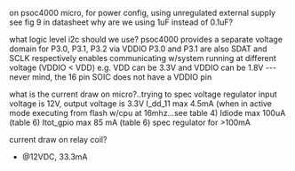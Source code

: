 on psoc4000 micro, for power config, using unregulated external supply
see fig 9 in datasheet
why are we using 1uF instead of 0.1uF?

what logic level i2c should we use?
psoc4000 provides a separate voltage domain for P3.0, P3.1, P3.2 via VDDIO
P3.0 and P3.1 are also SDAT and SCLK respectively
enables communicating w/system running at different voltage (VDDIO < VDD)
e.g. VDD can be 3.3V and VDDIO can be 1.8V
---never mind, the 16 pin SOIC does not have a VDDIO pin

what is the current draw on micro?..trying to spec voltage regulator
input voltage is 12V, output voltage is 3.3V
I_dd_11 max 4.5mA (when in active mode executing from flash w/cpu at 16mhz...see table 4)
Idiode max 100uA (table 6)
Itot_gpio max 85 mA (table 6)
spec regulator for >100mA

current draw on relay coil?
- @12VDC, 33.3mA


